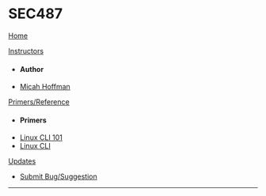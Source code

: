 SEC487
======

[Home](index.md)

[Instructors]()

- #### Author
- [Micah Hoffman](/Instructors/MicahHoffman.md)

[Primers/Reference]()

- #### Primers
- [Linux CLI 101](/Tools/LinuxCLI101.md)
- [Linux CLI](/Tools/LinuxCLI.md)

[Updates]()

- [Submit Bug/Suggestion](/Updates/Bugs.md)

- - - -

